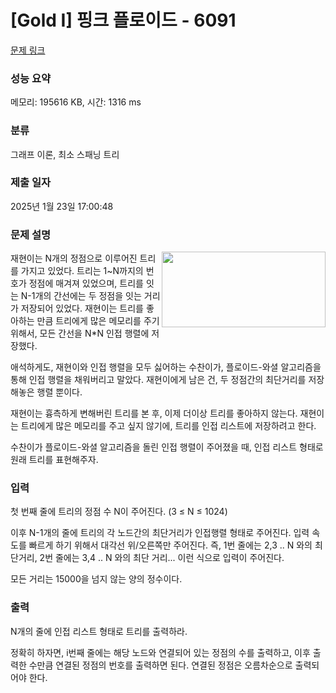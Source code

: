 # [Gold I] 핑크 플로이드 - 6091 

[문제 링크](https://www.acmicpc.net/problem/6091) 

### 성능 요약

메모리: 195616 KB, 시간: 1316 ms

### 분류

그래프 이론, 최소 스패닝 트리

### 제출 일자

2025년 1월 23일 17:00:48

### 문제 설명

<p><img alt="" src="https://onlinejudgeimages.s3-ap-northeast-1.amazonaws.com/problem/6091/1.png" style="float:right; height:121px; width:262px">재현이는 N개의 정점으로 이루어진 트리를 가지고 있었다. 트리는 1~N까지의 번호가 정점에 매겨져 있었으며, 트리를 잇는 N-1개의 간선에는 두 정점을 잇는 거리가 저장되어 있었다. 재현이는 트리를 좋아하는 만큼 트리에게 많은 메모리를 주기 위해서, 모든 간선을 N*N 인접 행렬에 저장했다.</p>

<p>애석하게도, 재현이와 인접 행렬을 모두 싫어하는 수찬이가, 플로이드-와셜 알고리즘을 통해 인접 행렬을 채워버리고 말았다. 재현이에게 남은 건, 두 정점간의 최단거리를 저장해놓은 행렬 뿐이다.</p>

<p>재현이는 흉측하게 변해버린 트리를 본 후, 이제 더이상 트리를 좋아하지 않는다. 재현이는 트리에게 많은 메모리를 주고 싶지 않기에, 트리를 인접 리스트에 저장하려고 한다.</p>

<p>수찬이가 플로이드-와셜 알고리즘을 돌린 인접 행렬이 주어졌을 때, 인접 리스트 형태로 원래 트리를 표현해주자.</p>

### 입력 

 <p>첫 번째 줄에 트리의 정점 수 N이 주어진다. (3 ≤ N ≤ 1024)</p>

<p>이후 N-1개의 줄에 트리의 각 노드간의 최단거리가 인접행렬 형태로 주어진다. 입력 속도를 빠르게 하기 위해서 대각선 위/오른쪽만 주어진다. 즉, 1번 줄에는 2,3 .. N 와의 최단거리, 2번 줄에는 3,4 .. N 와의 최단 거리... 이런 식으로 입력이 주어진다.</p>

<p>모든 거리는 15000을 넘지 않는 양의 정수이다.</p>

### 출력 

 <p>N개의 줄에 인접 리스트 형태로 트리를 출력하라.</p>

<p>정확히 하자면, i번째 줄에는 해당 노드와 연결되어 있는 정점의 수를 출력하고, 이후 출력한 수만큼 연결된 정점의 번호를 출력하면 된다. 연결된 정점은 오름차순으로 출력되어야 한다.</p>

